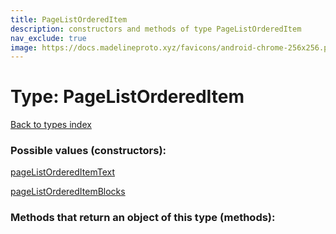 ```yaml
---
title: PageListOrderedItem
description: constructors and methods of type PageListOrderedItem
nav_exclude: true
image: https://docs.madelineproto.xyz/favicons/android-chrome-256x256.png
---
```

# Type: PageListOrderedItem
[Back to types index](index.html)



### Possible values (constructors):

[pageListOrderedItemText](/API_docs/constructors/pageListOrderedItemText.html)  

[pageListOrderedItemBlocks](/API_docs/constructors/pageListOrderedItemBlocks.html)  



### Methods that return an object of this type (methods):



